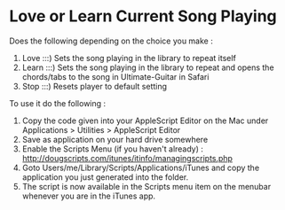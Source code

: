 Love or Learn Current Song Playing
===========

Does the following depending on the choice you make : 

1. Love  :::) Sets the song playing in the library to repeat itself
2. Learn :::) Sets the song playing in the library to repeat and opens the chords/tabs to the song in Ultimate-Guitar in Safari
3. Stop  :::) Resets player to default setting 

To use it do the following : 

1. Copy the code given into your AppleScript Editor on the Mac under Applications > Utilities > AppleScript Editor
2. Save as application on your hard drive somewhere 
3. Enable the Scripts Menu (if you haven't already) : http://dougscripts.com/itunes/itinfo/managingscripts.php
4. Goto Users/me/Library/Scripts/Applications/iTunes  and copy the application you just generated into the folder. 
5. The script is now available in the Scripts menu item on the menubar whenever you are in the iTunes app.
